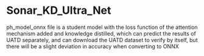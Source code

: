 # Sonar_KD_Ultra_Net
ph_model_onnx file is a student model with the loss function of the attention mechanism added and knowledge distilled, which can predict the results of UATD separately, and can download the UATD dataset to verify by itself, but there will be a slight deviation in accuracy when converting to ONNX


